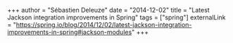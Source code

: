+++
author = "Sébastien Deleuze"
date = "2014-12-02"
title = "Latest Jackson integration improvements in Spring"
tags = ["spring"]
externalLink = "https://spring.io/blog/2014/12/02/latest-jackson-integration-improvements-in-spring#jackson-modules"
+++
